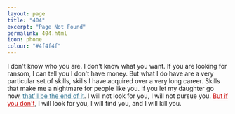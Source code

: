 ```yaml
---
layout: page
title: "404"
excerpt: "Page Not Found"
permalink: 404.html
icon: phone
colour: "#4f4f4f"
---
```


I don't know who you are. I don't know what you want. If you are looking for ransom, I can tell you I don't have money. But what I do have are a very particular set of skills, skills I have acquired over a very long career. Skills that make me a nightmare for people like you. If you let my daughter go now, [that'll be the end of it][1]. I will not look for you, I will not pursue you. [But if you don't][2], I will look for you, I will find you, and I will kill you.

[1]: / "front page"
[2]: https://github.com/daviddarnes/darn.es/issues/new?title=Missing%20Page&body=The%20page%20(insert%20page%20name)%20is%20missing.%0A%0AGood%20luck.&labels[]=bug&assignee=daviddarnes "Good luck."

<style scoped>
a[title="front page"] {
  color: #347794; border-color: #347794;
}
a[title="front page"] + a {
  color: #C80200; border-color: #C80200;
}
</style>
